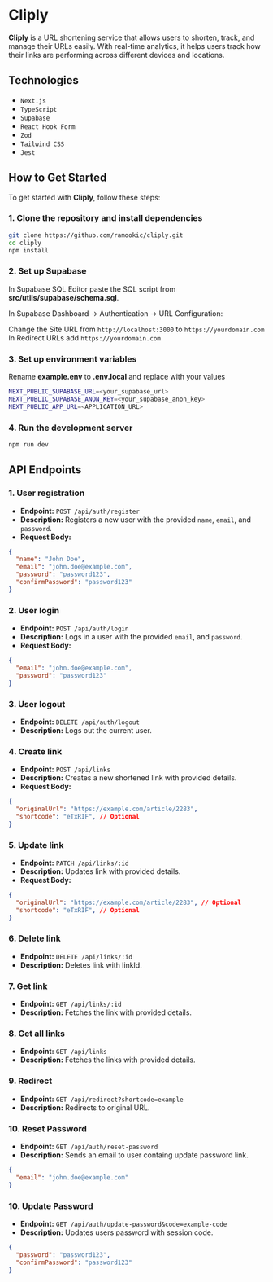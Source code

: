 # Cliply

**Cliply** is a URL shortening service that allows users to shorten, track, and manage their URLs easily. With real-time analytics, it helps users track how their links are performing across different devices and locations.

## Technologies

- `Next.js`
- `TypeScript`
- `Supabase`
- `React Hook Form`
- `Zod`
- `Tailwind CSS`
- `Jest`

## How to Get Started

To get started with **Cliply**, follow these steps:

### 1. Clone the repository and install dependencies

```bash
git clone https://github.com/ramookic/cliply.git
cd cliply
npm install
```

### 2. Set up Supabase

In Supabase SQL Editor paste the SQL script from **src/utils/supabase/schema.sql**.

In Supabase Dashboard → Authentication → URL Configuration:

Change the Site URL from `http://localhost:3000` to `https://yourdomain.com`
In Redirect URLs add `https://yourdomain.com`

### 3. Set up environment variables

Rename **example.env** to **.env.local** and replace with your values

```bash
NEXT_PUBLIC_SUPABASE_URL=<your_supabase_url>
NEXT_PUBLIC_SUPABASE_ANON_KEY=<your_supabase_anon_key>
NEXT_PUBLIC_APP_URL=<APPLICATION_URL>
```

### 4. Run the development server

```bash
npm run dev
```

## API Endpoints

### 1. User registration

- **Endpoint:** `POST /api/auth/register`
- **Description:** Registers a new user with the provided `name`, `email`, and `password`.
- **Request Body:**

```json
{
  "name": "John Doe",
  "email": "john.doe@example.com",
  "password": "password123",
  "confirmPassword": "password123"
}
```

### 2. User login

- **Endpoint:** `POST /api/auth/login`
- **Description:** Logs in a user with the provided `email`, and `password`.
- **Request Body:**

```json
{
  "email": "john.doe@example.com",
  "password": "password123"
}
```

### 3. User logout

- **Endpoint:** `DELETE /api/auth/logout`
- **Description:** Logs out the current user.

### 4. Create link

- **Endpoint:** `POST /api/links`
- **Description:** Creates a new shortened link with provided details.
- **Request Body:**

```json
{
  "originalUrl": "https://example.com/article/2283",
  "shortcode": "eTxRIF", // Optional
}
```

### 5. Update link

- **Endpoint:** `PATCH /api/links/:id`
- **Description:** Updates link with provided details.
- **Request Body:**

```json
{
  "originalUrl": "https://example.com/article/2283", // Optional
  "shortcode": "eTxRIF", // Optional
}
```

### 6. Delete link

- **Endpoint:** `DELETE /api/links/:id`
- **Description:** Deletes link with linkId.

### 7. Get link

- **Endpoint:** `GET /api/links/:id`
- **Description:** Fetches the link with provided details.

### 8. Get all links

- **Endpoint:** `GET /api/links`
- **Description:** Fetches the links with provided details.

### 9. Redirect

- **Endpoint:** `GET /api/redirect?shortcode=example`
- **Description:** Redirects to original URL.

### 10. Reset Password

- **Endpoint:** `GET /api/auth/reset-password`
- **Description:** Sends an email to user containg update password link.

```json
{
  "email": "john.doe@example.com"
}
```

### 10. Update Password

- **Endpoint:** `GET /api/auth/update-password&code=example-code`
- **Description:** Updates users password with session code.

```json
{
  "password": "password123",
  "confirmPassword": "password123"
}
```
